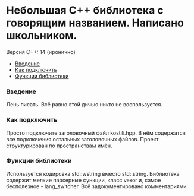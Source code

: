 # Небольшая С++ библиотека с говорящим названием. Написано школьником.
Версия С++: 14 (иронично)

* [Введение](#введение)
* [Как подключить](#как-подключить)
* [Функции библиотеки](#функции)

<h3 id="введение">Введение</h3>
Лень писать. Всё равно этой дичью никто не воспользуется.

<h3 id="как-подключить">Как подключить</h3>
Просто подключите заголовочный файл kostili.hpp. В нём содержатся все подключения остальных заголовочных файлов. Проект структурирован по пространствам имён.

<h3 id="функции">Функции библиотеки</h3>
Используется кодировка std::wstring вместо std::string. Библиотека содержит мелкие парсерные функции, класс vexor и, самое бесполезное - lang_switcher. Всё задокументировано комментариями.
